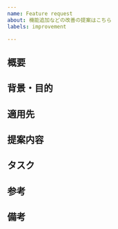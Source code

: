 ```yaml
---
name: Feature request
about: 機能追加などの改善の提案はこちら
labels: improvement

---
```


## 概要
<!--(必須)提案の概要を書いてください。-->


## 背景・目的
<!--(必須)この提案をした背景や目的を書いてください。-->


## 適用先
<!--(必須)改善を適用したい場所(特定の箇所やページなど)を書いてください。-->


## 提案内容
<!--(必須)提案内容を具体的に書いてください。-->


## タスク
<!--
(開発者向け、提案だけしたい場合は記載する必要はありません)
改善にあたって必要なタスクをチェック付きリストで書いてください。タスクは適切に細分化しましょう。
例:
- [x] ○○を追加する (完了したタスク)
- [ ] ○○を△△に変更する (完了していないタスク)
-->


## 参考
<!--改善にあたって参考になると思われる情報(サイトへのリンクなど)を書いてください。-->


## 備考
<!--他に記載したい情報があれば書いてください。-->


